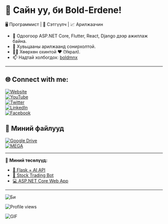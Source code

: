 # 👋 Сайн уу, би Bold-Erdene! 
🖥️ Программист | 📰 Сэтгүүлч | 📈 Арилжаачин  

- 🔭 Одоогоор ASP.NET Core, Flutter, React, Django дээр ажиллаж байна.  
- 🧠 Хувьцааны арилжаанд сонирхолтой.  
- 👨‍👧 Хөөрхөн охинтой ❤️ (Уярал).  
- 📫 Надтай холбогдох: [boldmnx](https://github.com/boldmnx)  

---
## 🌐 Connect with me:

[![Website](https://img.shields.io/badge/Website-Visit-blue?style=for-the-badge&logo=googlechrome)](http://www.PradipDebnath.com)  
[![YouTube](https://img.shields.io/badge/YouTube-Pradip%20Debnath-FF0000?style=for-the-badge&logo=youtube&logoColor=white)](https://youtube.com/PradipDebnath)  
[![Twitter](https://img.shields.io/badge/Twitter-itzpradip-1DA1F2?style=for-the-badge&logo=twitter&logoColor=white)](https://twitter.com/itzpradip)  
[![LinkedIn](https://img.shields.io/badge/LinkedIn-Pradip%20Debnath-0077B5?style=for-the-badge&logo=linkedin&logoColor=white)](https://linkedin.com/in/PradipDebnath)  
[![Facebook](https://img.shields.io/badge/Facebook-Pradip%20Debnath-1877F2?style=for-the-badge&logo=facebook&logoColor=white)](https://facebook.com/PradipDebnath)  

## 📁 Миний файлууд  
[![Google Drive](https://img.shields.io/badge/Google%20Drive-4285F4?style=for-the-badge&logo=googledrive&logoColor=white)](https://drive.google.com/drive/folders/XXXXXX)  
[![MEGA](https://img.shields.io/badge/MEGA.nz-D9272E?style=for-the-badge&logo=mega&logoColor=white)](https://mega.nz/folder/XXXXXX)  

---
🚀 **Миний төсөлүүд:**  
- [📌 Flask + AI API](https://github.com/boldmnx/my-flask-ai)  
- [🌟 Stock Trading Bot](https://github.com/boldmnx/trading-bot)  
- [💻 ASP.NET Core Web App](https://github.com/boldmnx/my-dotnet-app)

---
![Би](https://avatars.githubusercontent.com/u/USER_ID?v=4)


![Profile views](https://komarev.com/ghpvc/?username=boldmnx&style=flat-square)


![GIF](https://media.giphy.com/media/YOUR_GIF_LINK/giphy.gif)

